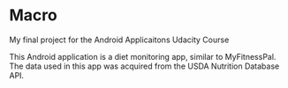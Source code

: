 # Macro
My final project for the Android Applicaitons Udacity Course

This Android application is a diet monitoring app, similar to MyFitnessPal. The data used in this app was acquired from the USDA Nutrition Database API. 
